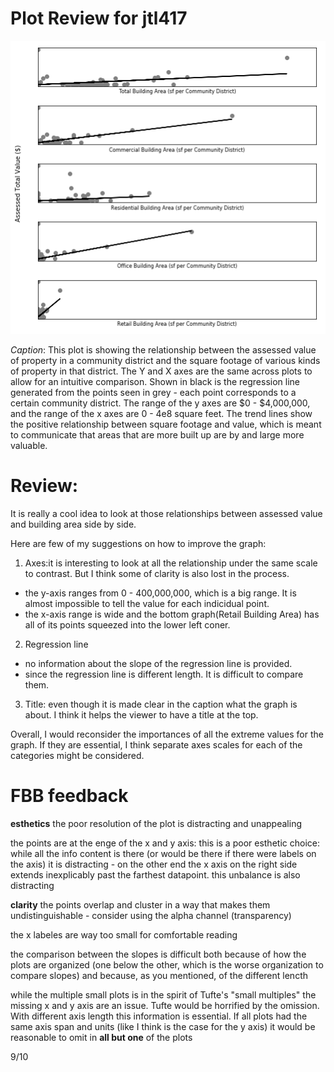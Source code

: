 # Plot Review for jtl417

![jtl417.png](https://raw.githubusercontent.com/td928/PUI2017_td928/master/HW9_td928/jtl417.png)

*Caption*: This plot is showing the relationship between the assessed value of property in a community district and the square footage of various kinds of property in that district. The Y and X axes are the same across plots to allow for an intuitive comparison. Shown in black is the regression line generated from the points seen in grey - each point corresponds to a certain community district. The range of the y axes are $0 - $4,000,000, and the range of the x axes are 0 - 4e8 square feet. The trend lines show the positive relationship between square footage and value, which is meant to communicate that areas that are more built up are by and large more valuable.

# Review:

It is really a cool idea to look at those relationships between assessed value and building area side by side.

Here are few of my suggestions on how to improve the graph:

1. Axes:it is interesting to look at all the relationship under the same scale to contrast. But I think some of clarity is also lost in the process.
* the y-axis ranges from 0 - 400,000,000, which is a big range. It is almost impossible to tell the value for each indicidual point. 
* the x-axis range is wide and the bottom graph(Retail Building Area) has all of its points squeezed into the lower left coner.

2. Regression line
* no information about the slope of the regression line is provided. 
* since the regression line is different length. It is difficult to compare them. 

3. Title: even though it is made clear in the caption what the graph is about. I think it helps the viewer to have a title at the top.

Overall, I would reconsider the importances of all the extreme values for the graph. If they are essential, I think separate axes scales for each of the categories might be considered. 

# FBB feedback


**esthetics** the poor resolution of the plot is distracting and unappealing

the points are at the enge of the x and y axis: this is a poor esthetic choice: while all the info content is there (or would be there if there were labels on the axis) it is distracting - on the other end the x axis on the right side extends inexplicably past the farthest datapoint. this unbalance is also distracting

**clarity** the points overlap and cluster in a way that makes them undistinguishable - consider using the alpha channel (transparency)

the x labeles are way too small for comfortable reading

the comparison between the slopes is difficult both because of how the plots are organized (one below the other, which is the worse organization to compare slopes) and because, as you mentioned, of the different lencth

while the multiple small plots is in the spirit of Tufte's "small multiples" the missing x and y axis are an issue. Tufte would be horrified by the omission.  With different axis length this information is essential. If all plots had the same axis span and units (like I think is the case for the y axis) it would be reasonable to omit in **all but one** of the plots



9/10
